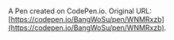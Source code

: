 # 

A Pen created on CodePen.io. Original URL: [https://codepen.io/BangWoSu/pen/WNMRxzb](https://codepen.io/BangWoSu/pen/WNMRxzb).

